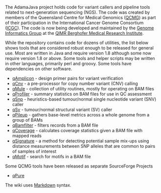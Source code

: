 The AdamaJava project holds code for variant callers and pipeline tools related to next-generation sequencing (NGS).  The code was created by members of the Queensland Centre for Medical Genomics ([QCMG](http://www.qcmg.org)) as part of their participation in the International Cancer Genome Consortium ([ICGC](http://www.icgc.org)).  The code is now being developed and maintained by the [Genome Informatics Group](http://www.qimrberghofer.edu.au/lab/genome-informatics/) at the [QIMR Berghofer Medical Research Institute](http://www.qimrberghofer.edu.au).

While the repository contains code for dozens of utilities, the list below shows tools that are considered robust enough to be released for general use.  Most are written in Java and require version 1.8 although some now require version 1.8 or above.  Some tools and helper scripts may be written in other languages, primarily perl and groovy.  Some tools have dependencies on other software.

* [qAmplicon](/p/adamajava/wiki/qAmplicon/) - design primer pairs for variant verification
* [qCnv](/p/adamajava/wiki/qCnv/) - a pre-processor for copy number variant (CNV) calling
* [qMule](/p/adamajava/wiki/qMule/) - collection of utility routines, mostly for operating on BAM files
* [qProfiler](/p/adamajava/wiki/qProfiler/) - summary statistics on BAM files for use in QC assessment
* [qSnp](/p/adamajava/wiki/qSnp/) - heuristics-based tumour/normal single nucleotide variant (SNV) caller 
* [qSv](/p/adamajava/wiki/qsv/) - tumour/normal structural variant (SV) caller 
* [qPileup](/p/adamajava/wiki/qPileup/) - gathers base-level metrics across a whole genome from a group of BAMs
* [qBamfilter](/p/adamajava/wiki/qBamfilter/) - filters records from a BAM file
* [qCoverage](/p/adamajava/wiki/qCoverage/) - calculates coverage statistics given a BAM file with mapped reads
* [qSignature](/p/adamajava/wiki/qSignature/) - a method for detecting potential sample mix-ups using distance measurements between SNP alleles that are common to pairs of samples of interest
* [qMotif](/p/adamajava/wiki/qMotif/) - search for motifs in a BAM file 

Some QCMG tools have been released as separate SourceForge Projects

* [qPure](https://sourceforge.net/projects/qpure/?source=directory)

The wiki uses [Markdown](/p/adamajava/wiki/markdown_syntax/) syntax.

